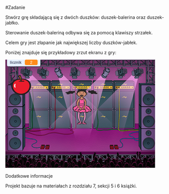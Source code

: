 #Zadanie

Stwórz grę składającą się z dwóch duszków: duszek-balerina oraz duszek-jabłko.

Sterowanie duszek-baleriną odbywa się za pomocą klawiszy strzałek.

Celem gry jest złapanie jak największej liczby duszków-jabłek.

Poniżej znajduje się przykładowy zrzut ekranu z gry:

![Zrzut ekranu gry](zrzut_gry.png)

Dodatkowe informacje

Projekt bazuje na materiałach z rozdziału 7, sekcji 5 i 6 książki.